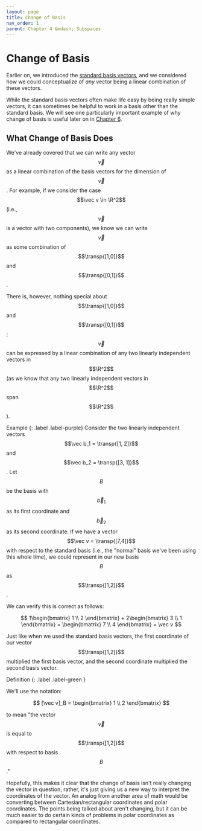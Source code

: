 ```yaml
---
layout: page
title: Change of Basis
nav_order: 1
parent: Chapter 4 &mdash; Subspaces
---
```


# Change of Basis
Earlier on, we introduced the [standard basis vectors](TODO), and we considered
how we could conceptualize of *any* vector being a linear combination of these
vectors.
<!-- TODO add link -->
While the standard basis vectors often make life easy by being really simple
vectors, it can sometimes be helpful to work in a basis other than the standard
basis.
We will see one particularly important example of why change of basis is useful
later on in [Chapter 6](TODO).
<!-- TODO add link -->

## What Change of Basis Does

We've already covered that we can write any vector $$\vec v$$ as a linear
combination of the basis vectors for the dimension of $$\vec v$$.
For example, if we consider the case $$\vec v \in \R^2$$ (i.e., $$\vec v$$ is a
vector with two components), we know we can write $$\vec v$$ as some combination
of $$\transp{[1,0]}$$ and $$\transp{[0,1]}$$.

There is, however, nothing special about $$\transp{[1,0]}$$ and
$$\transp{[0,1]}$$; $$\vec v$$ can be expressed by a linear combination of any
two linearly independent vectors in $$\R^2$$ (as we know that any two linearly
independent vectors in $$\R^2$$ span $$\R^2$$).

Example
{: .label .label-purple}
Consider the two linearly independent vectors $$\vec b_1 = \transp{[1, 2]}$$ and
$$\vec b_2 = \transp{[3, 1]}$$.
Let $$B$$ be the basis with $$\vec b_1$$ as its first coordinate and $$\vec
b_2$$ as its second coordinate.
If we have a vector $$\vec v = \transp{[7,4]}$$ with respect to the standard
basis (i.e., the "normal" basis we've been using this whole time), we could
represent in our new basis $$B$$ as $$\transp{[1,2]}$$.

We can verify this is correct as follows:

$$
1\begin{bmatrix} 1 \\ 2 \end{bmatrix} + 2\begin{bmatrix} 3 \\ 1 \end{bmatrix} =
\begin{bmatrix} 7 \\ 4 \end{bmatrix} = \vec v
$$

Just like when we used the standard basis vectors, the first coordinate of our
vector $$\transp{[1,2]}$$ multiplied the first basis vector, and the second
coordinate multiplied the second basis vector.

Definition
{: .label .label-green }

We'll use the notation:

$$
[\vec v]_B = \begin{bmatrix} 1 \\ 2 \end{bmatrix}
$$

to mean "the vector $$\vec v$$ is equal to $$\transp{[1,2]}$$ with respect to
basis $$B$$."

Hopefully, this makes it clear that the change of basis isn't really changing
the vector in question; rather, it's just giving us a new way to interpret the
coordinates of the vector.
An analog from another area of math would be converting between
Cartesian/rectangular coordinates and polar coordinates.
The points being talked about aren't changing, but it can be much easier to do
certain kinds of problems in polar coordinates as compared to rectangular
coordinates.

